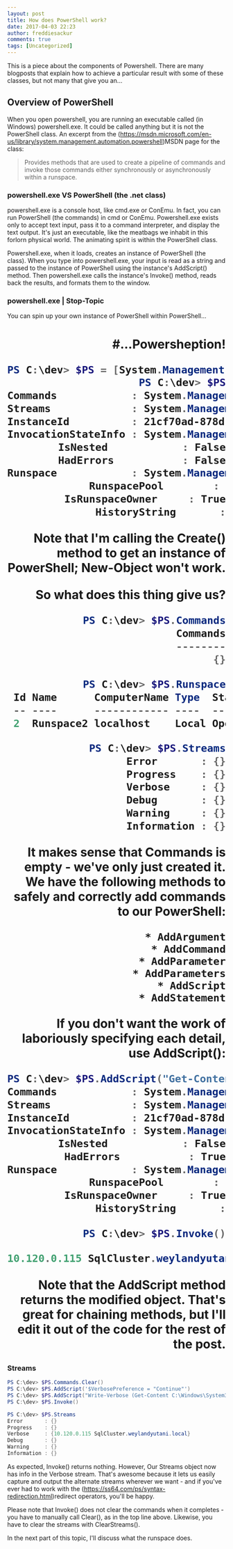 ```yaml
---
layout: post
title: How does PowerShell work?
date: 2017-04-03 22:23
author: freddiesackur
comments: true
tags: [Uncategorized]
---
```

This is a piece about the components of Powershell. There are many blogposts that explain how to achieve a particular result with some of these classes, but not many that give you an...


## Overview of PowerShell
When you open powershell, you are running an executable called (in Windows) powershell.exe. It could be called anything but it is not the PowerShell class. An excerpt from the (https://msdn.microsoft.com/en-us/library/system.management.automation.powershell)MSDN page for the class:
<blockquote>Provides methods that are used to create a pipeline of commands and invoke those commands either synchronously or asynchronously within a runspace.</blockquote>


### powershell.exe VS PowerShell (the .net class)
powershell.exe is a console host, like cmd.exe or ConEmu. In fact, you can run PowerShell (the commands) in cmd or ConEmu. Powershell.exe exists only to accept text input, pass it to a command interpreter, and display the text output. It's just an executable, like the meatbags we inhabit in this forlorn physical world. The animating spirit is within the PowerShell class.

Powershell.exe, when it loads, creates an instance of PowerShell (the class). When you type into powershell.exe, your input is read as a string and passed to the instance of PowerShell using the instance's AddScript() method. Then powershell.exe calls the instance's Invoke() method, reads back the results, and formats them to the window.


### powershell.exe | Stop-Topic


You can spin up your own instance of PowerShell within PowerShell...

<h1 style="text-align:right;"> #...Powersheption!

```powershell
PS C:\dev> $PS = [System.Management.Automation.PowerShell]::Create()
PS C:\dev> $PS
Commands            : System.Management.Automation.PSCommand
Streams             : System.Management.Automation.PSDataStreams
InstanceId          : 21cf70ad-878d-47f3-9264-3f201c36ca5f
InvocationStateInfo : System.Management.Automation.PSInvocationStateInfo
IsNested            : False
HadErrors           : False
Runspace            : System.Management.Automation.Runspaces.LocalRunspace
RunspacePool        : 
IsRunspaceOwner     : True
HistoryString       :
```
Note that I'm calling the Create() method to get an instance of PowerShell; New-Object won't work.

So what does this thing give us?
```powershell
PS C:\dev> $PS.Commands
Commands
--------
{}

PS C:\dev> $PS.Runspace
 Id Name      ComputerName Type  State  Availability 
 -- ----      ------------ ----  -----  ------------ 
 2  Runspace2 localhost    Local Opened Available

PS C:\dev> $PS.Streams
Error       : {}
Progress    : {}
Verbose     : {}
Debug       : {}
Warning     : {}
Information : {}

```
It makes sense that Commands is empty - we've only just created it. We have the following methods to safely and correctly add commands to our PowerShell:

	* AddArgument
	* AddCommand
	* AddParameter
	* AddParameters
	* AddScript
	* AddStatement

If you don't want the work of laboriously specifying each detail, use AddScript():
```powershell
PS C:\dev> $PS.AddScript("Get-Content C:\Windows\System32\drivers\etc\hosts | Select-String 'SqlCluster'")
Commands            : System.Management.Automation.PSCommand
Streams             : System.Management.Automation.PSDataStreams
InstanceId          : 21cf70ad-878d-47f3-9264-3f201c36ca5f
InvocationStateInfo : System.Management.Automation.PSInvocationStateInfo
IsNested            : False
HadErrors           : True
Runspace            : System.Management.Automation.Runspaces.LocalRunspace
RunspacePool        : 
IsRunspaceOwner     : True
HistoryString       :

PS C:\dev> $PS.Invoke()

10.120.0.115 SqlCluster.weylandyutani.local
```
Note that the AddScript method returns the modified object. That's great for chaining methods, but I'll edit it out of the code for the rest of the post.


### Streams
```powershell
PS C:\dev> $PS.Commands.Clear()
PS C:\dev> $PS.AddScript('$VerbosePreference = "Continue"')
PS C:\dev> $PS.AddScript("Write-Verbose (Get-Content C:\Windows\System32\drivers\etc\hosts | Select-String 'SqlCluster')")
PS C:\dev> $PS.Invoke()

PS C:\dev> $PS.Streams
Error       : {}
Progress    : {}
Verbose     : {10.120.0.115 SqlCluster.weylandyutani.local}
Debug       : {}
Warning     : {}
Information : {}
```
As expected, Invoke() returns nothing. However, Our Streams object now has info in the Verbose stream. That's awesome because it lets us easily capture and output the alternate streams wherever we want - and if you've ever had to work with the (https://ss64.com/ps/syntax-redirection.html)redirect operators, you'll be happy.

Please note that Invoke() does not clear the commands when it completes - you have to manually call Clear(), as in the top line above. Likewise, you have to clear the streams with ClearStreams().

In the next part of this topic, I'll discuss what the runspace does.
